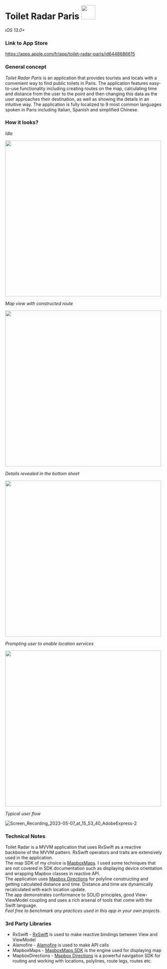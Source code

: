 # Toilet Radar Paris  <img src="https://user-images.githubusercontent.com/117449167/236677934-3000cbeb-c384-4f79-8dfb-8d1066c5aac3.png" height="45"/> 
*iOS 13.0+*

### Link to App Store

https://apps.apple.com/fr/app/toilet-radar-paris/id6448686615

### General concept
*Toilet Radar Paris* is an application that provides tourists and locals with a convenient way to find public toilets in Paris. The application
features easy-to-use functionality including creating routes on the map, calculating time and distance from the user to the point and then changing this data
as the user approaches their destination, as well as showing the details in an intuitive way. 
The application is fully localized to 9 most common languages spoken in Paris including Italian, Spanish and simplified Chinese. 

### How it looks? 
*Idle*     

<img src="https://user-images.githubusercontent.com/117449167/236676818-241d9a56-5185-4213-9af3-3be8d204d917.jpg" height="500"/>     

*Map view with constructed route*    

<img src="https://user-images.githubusercontent.com/117449167/236676828-164f34c0-0bc5-4720-9a9a-bb7f55db3001.jpg" height="500"/>   

*Details revealed in the bottom sheet*     

<img src="https://user-images.githubusercontent.com/117449167/236676837-beef2c48-f2e3-4ea6-ac3c-ea12283aa5a1.jpg" height="500"/> 
   
*Prompting user to enable location services*

<img src="https://user-images.githubusercontent.com/117449167/236677664-3ae21bfc-1957-4f93-b014-e208f7d2690f.jpeg" height="500"/> 

*Typical user flow*

![Screen_Recording_2023-05-07_at_15_53_40_AdobeExpress-2](https://user-images.githubusercontent.com/117449167/236682254-e501cd3c-13dc-4b37-8587-336cf4db92fa.gif)

### Technical Notes
Toilet Radar is a MVVM application that uses RxSwift as a reactive backbone of the MVVM pattern. RxSwift operators and traits are extensively used 
in the application.    
The map SDK of my choice is [MapboxMaps](https://github.com/mapbox/mapbox-maps-ios). I used some techniques that are not covered in SDK documentation 
such as displaying device orientation and wrapping Mapbox classes in reactive API.     
The application uses [Mapbox Directions](https://github.com/mapbox/mapbox-directions-swift) for polyline constructing and getting calculated distance and time. 
Distance and time are dynamically recalculated with each location update.     
The app demonstrates conformance to SOLID principles, good View-ViewModel coupling and uses a rich arsenal of tools that come with the Swift language.     
*Feel free to benchmark any practices used in this app in your own projects.*

### 3rd Party Libraries
* RxSwift - [RxSwift](https://github.com/ReactiveX/RxSwift) is used to make reactive bindings between View and ViewModel
* Alamofire - [Alamofire](https://github.com/Alamofire/Alamofire) is used to make API calls 
* MapboxMaps - [MapboxMaps SDK](https://github.com/mapbox/mapbox-maps-ios) is the engine used for displaying map
* MapboxDirections - [Mapbox Directions](https://github.com/mapbox/mapbox-directions-swift) is a powerful navigation SDK for routing and working with
locations, polylines, route legs, routes etc.





